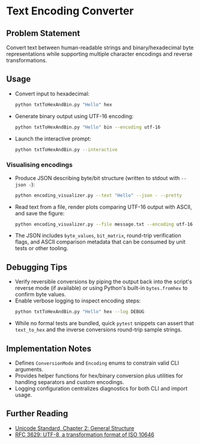 # Text Encoding Converter

## Problem Statement
Convert text between human-readable strings and binary/hexadecimal byte representations while supporting multiple character encodings and reverse transformations.

## Usage
- Convert input to hexadecimal:
  ```bash
  python txtToHexAndBin.py "Hello" hex
  ```
- Generate binary output using UTF-16 encoding:
  ```bash
  python txtToHexAndBin.py "Hello" bin --encoding utf-16
  ```
- Launch the interactive prompt:
  ```bash
  python txtToHexAndBin.py --interactive
  ```

### Visualising encodings
- Produce JSON describing byte/bit structure (written to stdout with `--json -`):
  ```bash
  python encoding_visualizer.py --text "Hello" --json - --pretty
  ```
- Read text from a file, render plots comparing UTF-16 output with ASCII, and save
  the figure:
  ```bash
  python encoding_visualizer.py --file message.txt --encoding utf-16 --save-plot report.png
  ```
- The JSON includes `byte_values`, `bit_matrix`, round-trip verification flags,
  and ASCII comparison metadata that can be consumed by unit tests or other
  tooling.

## Debugging Tips
- Verify reversible conversions by piping the output back into the script's reverse mode (if available) or using Python's built-in `bytes.fromhex` to confirm byte values.
- Enable verbose logging to inspect encoding steps:
  ```bash
  python txtToHexAndBin.py "Hello" hex --log DEBUG
  ```
- While no formal tests are bundled, quick `pytest` snippets can assert that `text_to_hex` and the inverse conversions round-trip sample strings.

## Implementation Notes
- Defines `ConversionMode` and `Encoding` enums to constrain valid CLI arguments.
- Provides helper functions for hex/binary conversion plus utilities for handling separators and custom encodings.
- Logging configuration centralizes diagnostics for both CLI and import usage.

## Further Reading
- [Unicode Standard, Chapter 2: General Structure](https://www.unicode.org/versions/latest/ch02.pdf)
- [RFC 3629: UTF-8, a transformation format of ISO 10646](https://www.rfc-editor.org/rfc/rfc3629)
